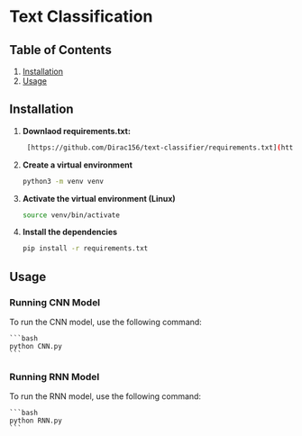 # Text Classification

## Table of Contents

1. [Installation](#installation)
2. [Usage](#usage)

## Installation

1. **Downlaod requirements.txt:**

   ```bash
    [https://github.com/Dirac156/text-classifier/requirements.txt](https://github.com/Dirac156/text-classifier/blob/master/requirements.txt)
   ```

2. **Create a virtual environment**

   ```bash
   python3 -m venv venv
   ```

3. **Activate the virtual environment (Linux)**

   ```bash
   source venv/bin/activate
   ```

4. **Install the dependencies**

   ```bash
   pip install -r requirements.txt
   ```

## Usage

### Running CNN Model

To run the CNN model, use the following command:

    ```bash
    python CNN.py
    ```

### Running RNN Model

To run the RNN model, use the following command:

    ```bash
    python RNN.py
    ```
